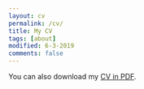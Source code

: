 ```yaml
---
layout: cv
permalink: /cv/
title: My CV
tags: [about]
modified: 6-3-2019
comments: false
---
```


You can also download my <a href="https://drive.google.com/file/d/1O8LHTvk-i7XQvImHoIjueVTCXrWIIZSQ/view?usp=sharing" target="_blank">CV in PDF</a>.

